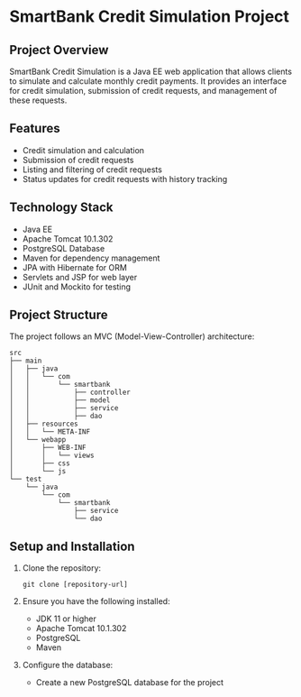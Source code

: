 # SmartBank Credit Simulation Project

## Project Overview
SmartBank Credit Simulation is a Java EE web application that allows clients to simulate and calculate monthly credit payments. It provides an interface for credit simulation, submission of credit requests, and management of these requests.

## Features
- Credit simulation and calculation
- Submission of credit requests
- Listing and filtering of credit requests
- Status updates for credit requests with history tracking

## Technology Stack
- Java EE
- Apache Tomcat 10.1.302
- PostgreSQL Database
- Maven for dependency management
- JPA with Hibernate for ORM
- Servlets and JSP for web layer
- JUnit and Mockito for testing

## Project Structure
The project follows an MVC (Model-View-Controller) architecture:

```
src
├── main
│   ├── java
│   │   └── com
│   │       └── smartbank
│   │           ├── controller
│   │           ├── model
│   │           ├── service
│   │           ├── dao
│   ├── resources
│   │   └── META-INF
│   └── webapp
│       ├── WEB-INF
│       │   └── views
│       ├── css
│       └── js
└── test
    └── java
        └── com
            └── smartbank
                ├── service
                └── dao
```

## Setup and Installation
1. Clone the repository:
   ```
   git clone [repository-url]
   ```

2. Ensure you have the following installed:
    - JDK 11 or higher
    - Apache Tomcat 10.1.302
    - PostgreSQL
    - Maven

3. Configure the database:
    - Create a new PostgreSQL database for the project
